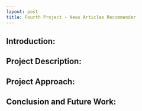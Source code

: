 ```yaml
---
layout: post
title: Fourth Project - News Articles Recommender
---
```

<h2> Introduction: </h2>
<p align="justify"> </p>

<h2> Project Description: </h2>
<p align="justify"> </p>

<h2> Project Approach: </h2>
<p align="justify"> </p>

<h2> Conclusion and Future Work: </h2>
<p align="justify"> </p>



